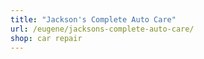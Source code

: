 ```yaml
---
title: "Jackson's Complete Auto Care"
url: /eugene/jacksons-complete-auto-care/
shop: car repair
---
```


